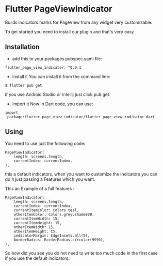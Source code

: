# Flutter PageViewIndicator

Builds indicators marks for PageView from any widget very customizable.

To get started you need to install our plugin and that's very easy
## Installation

- add this to your packages pubspec.yaml file: 
```
flutter_page_view_indicator: ^0.0.1
```

- Install it 
You can install it from the command line:
```
$ flutter pub get
```
if you use Android Studio or Intellij just click pub get.

- Import it 
Now in Dart code, you can use:
```
import 'package:flutter_page_view_indicator/flutter_page_view_indicator.dart';
```

## Using
 
You need to use just the following code: 
```
PageViewIndicator(
    length: screens.length,
    currentIndex: currentIndex,
),
```
this a default indicators, when you want to customize the indicators 
you can do it just passing a Features which you want.

This an Example of a full features :
```
PageViewIndicator(
    length: screens.length,
    currentIndex: currentIndex,
    currentItemColor: Colors.teal,
    otherItemColor: Colors.grey.shade800,
    currentItemWidth: 15,
    currentItemHeight: 15,
    otherItemWidth: 15,
    otherItemHeight: 15,
    indicatorMargin: EdgeInsets.all(5),
    borderRadius: BorderRadius.circular(9999),
),
```
So how did you see you do not need to write too much code in the first case if you use the default indicators.
